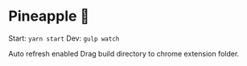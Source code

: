 # Pineapple 🍍

Start: `yarn start`
Dev: `gulp watch`

Auto refresh enabled
Drag build directory to chrome extension folder. 